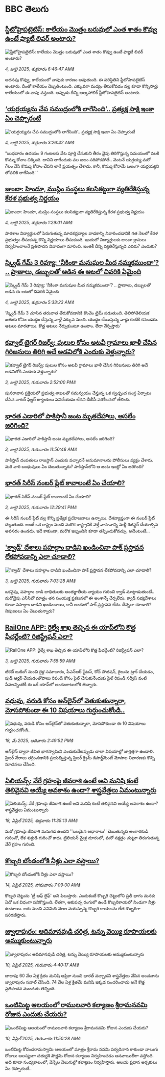# BBC తెలుగు## [స్టీటోహైపటైటిస్: కాలేయం మొత్తం బరువులో ఎంత శాతం కొవ్వు ఉంటే ఫ్యాటీ లివర్ అంటారు?](https://www.bbc.com/telugu/articles/c39zdgglyk9o?at_campaign=githubrss)![స్టీటోహైపటైటిస్: కాలేయం మొత్తం బరువులో ఎంత శాతం కొవ్వు ఉంటే ఫ్యాటీ లివర్ అంటారు?](https://ichef.bbci.co.uk/ace/ws/240/cpsprodpb/26f8/live/bb80bbb0-581c-11f0-9074-8989d8c97d87.jpg)_4, జులై 2025, శుక్రవారం 6:46:47 AMకి_అదనపు కొవ్వు, కాలేయంలో వాపుకు కారణం అవుతుంది. ఈ పరిస్థితిని స్టీటోహెపటైటిస్ అంటారు. దీంతో కాలేయం దెబ్బతింటుంది. ఎక్కువగా మద్యం తీసుకోవడం వల్ల కూడా కొన్నిసార్లు కాలేయంలో ఈ వాపు వస్తుంది. అప్పుడు దీన్ని ఆల్కహాలిక్ స్టీటోహెపటైటిస్ అంటారు.## [‘యర్రయ్యను చేప సముద్రంలోకి లాగేసింది’.. ప్రత్యక్ష సాక్షి  ఇంకా ఏం చెప్పారంటే](https://www.bbc.com/telugu/articles/c74w0kwwv24o?at_campaign=githubrss)![‘యర్రయ్యను చేప సముద్రంలోకి లాగేసింది’.. ప్రత్యక్ష సాక్షి  ఇంకా ఏం చెప్పారంటే](https://ichef.bbci.co.uk/ace/ws/240/cpsprodpb/c5ee/live/5a7ceeb0-588f-11f0-beb2-3b64b56da86f.jpg)_4, జులై 2025, శుక్రవారం 3:26:42 AMకి_“బుధవారం ఉదయం 9 గంటలకు వేట పూర్తి చేసుకుని తీరం వైపు తిరిగొస్తున్న సమయంలో వలకి కొమ్ము కోనాం చిక్కింది. దానిని లాగేందుకు వల బలం సరిపోకపోతే.. వెంటనే యర్రయ్య మరో గేలం వేసి కొమ్ము కోనాం చేపని లాగే ప్రయత్నం చేశాడు. కానీ, కొమ్ము కోనామే బలంగా యర్రయ్యని లోపలికి లాగేసింది.''## [జుంబా: హిందూ, ముస్లిం సంస్థలు కలసికట్టుగా వ్యతిరేకిస్తున్న కేరళ ప్రభుత్వ నిర్ణయం](https://www.bbc.com/telugu/articles/cdjx211m9j8o?at_campaign=githubrss)![జుంబా: హిందూ, ముస్లిం సంస్థలు కలసికట్టుగా వ్యతిరేకిస్తున్న కేరళ ప్రభుత్వ నిర్ణయం](https://ichef.bbci.co.uk/ace/ws/240/cpsprodpb/0d52/live/71227ea0-581c-11f0-b5c5-012c5796682d.jpg)_4, జులై 2025, శుక్రవారం 1:29:01 AMకి_పాఠశాల విద్యార్థులలో పెరుగుతున్న మాదకద్రవ్యాల వాడకాన్ని నివారించడానికి గత నెలలో కేరళ ప్రభుత్వం తీసుకున్న కొన్ని నిర్ణయాలు తీసుకుంది. ఇందులో విద్యార్థులకు జుంబా క్లాసులు నిర్వహించాలనే ప్రతిపాదన వివాదంగా మారింది. ఇంతకీ దీన్ని వ్యతిరేస్తున్నది ఎవరు? ఎందుకు?## [స్క్విడ్ గేమ్ 3 రివ్యూ: ‘నీకింకా మనుషుల మీద నమ్మకముందా’? .. ప్రాణాలు, డబ్బులతో ఆడిన ఈ ఆటలో చివరికి ఏమైంది ](https://www.bbc.com/telugu/articles/c5ygjp4q3j0o?at_campaign=githubrss)![స్క్విడ్ గేమ్ 3 రివ్యూ: ‘నీకింకా మనుషుల మీద నమ్మకముందా’? .. ప్రాణాలు, డబ్బులతో ఆడిన ఈ ఆటలో చివరికి ఏమైంది ](https://ichef.bbci.co.uk/ace/ws/240/cpsprodpb/08c2/live/a7b2dcd0-588f-11f0-beb2-3b64b56da86f.jpg)_4, జులై 2025, శుక్రవారం 5:33:23 AMకి_‘స్క్విడ్ గేమ్ 3 చూసిన తరువాత తేరుకోవడానికి కొంచెం టైమ్ పడుతుంది. తెలిసోతెలియక బతుకు కోసం యుద్ధం చేస్తున్న వాళ్లే ఎక్కువ మంది. యుద్ధం చేయిస్తున్న వాళ్లు కంటికి కనబడరు. ఆటలు మారతాయి. కొత్త ఆటలు నేర్చుకుంటూ ఉంటాం. లేదా నేర్పిస్తారు’## [కవ్వాల్ టైగర్ రిజర్వ్: పులుల కోసం  అటవీ గ్రామాలు ఖాళీ చేసిన గిరిజనులు తిరిగి అదే అడవిలోకి ఎందుకు వెళ్తున్నారు?](https://www.bbc.com/telugu/articles/cx2npz3z7zqo?at_campaign=githubrss)![కవ్వాల్ టైగర్ రిజర్వ్: పులుల కోసం  అటవీ గ్రామాలు ఖాళీ చేసిన గిరిజనులు తిరిగి అదే అడవిలోకి ఎందుకు వెళ్తున్నారు?](https://ichef.bbci.co.uk/ace/standard/240/cpsprodpb/71f1/live/206b78b0-581f-11f0-960d-e9f1088a89fe.jpg)_3, జులై 2025, గురువారం 2:52:00 PMకి_పునరావాస ప్రక్రియలో ప్రభుత్వ శాఖలతో సమన్వయం చేస్తున్న ఒక స్వచ్ఛంద సంస్థ ఏర్పాటు చేసిన వాటర్ ఫిల్టర్ ట్యాంకులు పనిచేయడం లేదని బీబీసీ పరిశీలనలో తేలింది.## [భారత ఎడారిలో పాకిస్తానీ జంట మృతదేహాలు, అసలేం జరిగింది?](https://www.bbc.com/telugu/articles/c2k1z7937v4o?at_campaign=githubrss)![భారత ఎడారిలో పాకిస్తానీ జంట మృతదేహాలు, అసలేం జరిగింది?](https://ichef.bbci.co.uk/ace/ws/240/cpsprodpb/5128/live/e4889810-57f0-11f0-aae6-fbbb0fc1ccc7.jpg)_3, జులై 2025, గురువారం 11:56:48 AMకి_పాకిస్తాన్ దంపతులు రాజస్థాన్ ఎందుకు వచ్చారనే అనుమానాలను పోలీసులు వ్యక్తం చేశారు. మరి వారి బంధువులు ఏం చెబుతున్నారు? పాకిస్తాన్‌లోని ఆ జంట ఇంట్లో ఏం జరిగింది?## [భారత్ సిరీస్ నంబర్ ప్లేట్ కావాలంటే ఏం చేయాలి?](https://www.bbc.com/telugu/articles/c9dg040gzv6o?at_campaign=githubrss)![భారత్ సిరీస్ నంబర్ ప్లేట్ కావాలంటే ఏం చేయాలి?](https://ichef.bbci.co.uk/ace/ws/240/cpsprodpb/c5c0/live/7facfba0-5801-11f0-b5c5-012c5796682d.jpg)_3, జులై 2025, గురువారం 12:29:41 PMకి_ఈ సిరీస్ నంబర్ ప్లేట్ వల్ల కొన్ని ప్రత్యేక ప్రయోజనాలు ఉన్నాయి. దేశవ్యాప్తంగా ఈ నంబర్ ప్లేట్ చెల్లుతుంది. అంటే ఒక రాష్ట్రం నుంచి మరొక రాష్ట్రానికి వెళ్తే వాహనాన్ని మళ్లీ రిజిస్టర్ చేయాల్సిన అవసరం ఉండదు. ఇదే కాకుండా, మరొక ఇబ్బందిని కూడా తప్పించుకోవచ్చు. అదేంటంటే...## ['క్వాడ్' దేశాలు పహల్గాం దాడిని ఖండించినా పాక్‌ ప్రస్తావన లేకపోవడాన్ని ఎలా చూడాలి? ](https://www.bbc.com/telugu/articles/cdr3kmmgyrko?at_campaign=githubrss)!['క్వాడ్' దేశాలు పహల్గాం దాడిని ఖండించినా పాక్‌ ప్రస్తావన లేకపోవడాన్ని ఎలా చూడాలి? ](https://ichef.bbci.co.uk/ace/ws/240/cpsprodpb/e2f1/live/c92eb0a0-57db-11f0-bac7-59e5f1e1335c.jpg)_3, జులై 2025, గురువారం 7:03:28 AMకి_ఒకవైపు, పహల్గాం దాడి బాధితులకు అంతర్జాతీయ న్యాయం గురించి క్వాడ్ మాట్లాడుతుంటే.. మరోవైపు ఎస్‌సీవో మాత్రం తన సంయుక్త ప్రకటనలో ఈ అంశాన్నే చేర్చలేదు. క్వాడ్ సభ్యదేశాలు కూడా పహల్గాం దాడిని ఖండించాయి, కానీ అందులో పాక్ ప్రస్తావన లేదు. దీన్నెలా చూడాలి? నిపుణులు ఏం చెబుతున్నారు?## [RailOne APP: రైల్వే శాఖ తెచ్చిన ఈ యాప్‌‌లోని కొత్త ఫీచర్లేంటి? రిజిస్ట్రేషన్ ఎలా? ](https://www.bbc.com/telugu/articles/cn814pkgdn7o?at_campaign=githubrss)![RailOne APP: రైల్వే శాఖ తెచ్చిన ఈ యాప్‌‌లోని కొత్త ఫీచర్లేంటి? రిజిస్ట్రేషన్ ఎలా? ](https://ichef.bbci.co.uk/ace/ws/240/cpsprodpb/5db4/live/f7ea64b0-57eb-11f0-972f-6b9fb11f4e82.png)_3, జులై 2025, గురువారం 7:55:59 AMకి_టికెట్ బుకింగ్ నుంచి రైళ్ల సమాచారం, పీఎన్ఆర్ స్టేటస్, కోచ్ పొజిషన్, రైలును ట్రాక్ చేయడం, ఫుడ్ ఆర్డర్ చేయడంతోపాటు రిఫండ్ కోసం ఫైల్ చేసుకునేందుకు ఫైల్ రిఫండ్ సర్వీస్ వంటి సేవలన్నింటికీ ఈ ఒకే యాప్‌లో అందుబాటులోకి తెచ్చారు.## [వధువు, వరుడి కోసం ఆన్‌లైన్‌లో వెతుకుతున్నారా, మోసపోకుండా ఈ 10 విషయాలు గుర్తుంచుకోండి..](https://www.bbc.com/telugu/articles/c5yrny82136o?at_campaign=githubrss)![వధువు, వరుడి కోసం ఆన్‌లైన్‌లో వెతుకుతున్నారా, మోసపోకుండా ఈ 10 విషయాలు గుర్తుంచుకోండి..](https://ichef.bbci.co.uk/ace/ws/240/cpsprodpb/74cc/live/3f04f8a0-28fe-11f0-8c66-ebf25fc2cfef.jpg)_18, మే 2025, ఆదివారం 2:49:52 PMకి_ఆన్‌లైన్ ద్వారా జీవిత భాగస్వామిని ఎంచుకునేటప్పుడు చాలా విషయాల్లో జాగ్రత్తగా ఉండాలి. సైబర్ నేరాలు తగ్గించడానికి ప్రయత్నిస్తున్న సైబర్ క్రైమ్ డిపార్ట్‌మెంట్ మోసాల నివారణకు కొన్ని సూచనలు చేసింది.## [ఏలియన్స్: వేరే గ్రహంపై జీవరాశి ఉంటే అవి మనిషి కంటే తెలివైనవి అయ్యే అవకాశం ఉందా? శాస్త్రవేత్తలు ఏమంటున్నారు](https://www.bbc.com/telugu/articles/cn7xelz1r85o?at_campaign=githubrss)![ఏలియన్స్: వేరే గ్రహంపై జీవరాశి ఉంటే అవి మనిషి కంటే తెలివైనవి అయ్యే అవకాశం ఉందా? శాస్త్రవేత్తలు ఏమంటున్నారు](https://ichef.bbci.co.uk/ace/ws/240/cpsprodpb/b07b/live/a29a56f0-1b9b-11f0-a455-cf1d5f751d2f.png)_18, ఏప్రిల్ 2025, శుక్రవారం 11:35:13 AMకి_మరో గ్రహంపై జీవరాశి మనుగడ ఉందని ''బలమైన ఆధారాలు'' చెబుతున్నది అంగారకుడి గురించో, లేక శుక్రుడి గురించో కాదు. ట్రిలియన్ మైళ్ల దూరంలో, మరో నక్షత్రం చుట్టూ తిరుగుతున్న వేరే గ్రహం గురించి.## [కొబ్బరి బోండంలోకి నీళ్లు ఎలా వస్తాయి?](https://www.bbc.com/telugu/articles/czjn4mzxxy8o?at_campaign=githubrss)![కొబ్బరి బోండంలోకి నీళ్లు ఎలా వస్తాయి?](https://ichef.bbci.co.uk/ace/ws/240/cpsprodpb/46c5/live/684a55e0-18fd-11f0-8b11-7756b7b808cc.jpg)_14, ఏప్రిల్ 2025, సోమవారం 7:09:00 AMకి_కొబ్బరి చెట్టును 'ట్రీ ఆఫ్ లైఫ్' అని పిలుస్తారు. ఎందుకంటే కొబ్బరి చెట్టులోని ప్రతీ భాగం మనకు ఏదో ఒక విధంగా పనికొస్తుంది. లేతగా, ఆకుపచ్చ రంగులో ఉండే కొబ్బరికాయలో నిండుగా నీళ్లు ఉంటాయి. ఆరు నుంచి ఎనిమిది నెలల వయస్సున్న కొబ్బరి కాయలను లేత కొబ్బరిగా పరిగణిస్తారు.## [జ్వాలాపురం: ఆదిమానవుడి చరిత్ర, టన్ను వెయ్యి రూపాయలకు అమ్ముకుంటున్నారు ](https://www.bbc.com/telugu/articles/creqqnwdd5qo?at_campaign=githubrss)![జ్వాలాపురం: ఆదిమానవుడి చరిత్ర, టన్ను వెయ్యి రూపాయలకు అమ్ముకుంటున్నారు ](https://ichef.bbci.co.uk/ace/ws/240/cpsprodpb/765e/live/b472e2d0-15b4-11f0-842b-a7355694993d.jpg)_10, ఏప్రిల్ 2025, గురువారం 4:40:17 AMకి_దాదాపు 60 వేల ఏళ్ల క్రితం మనిషి ఆఫ్రికా నుంచి భారత్ వచ్చాడని శాస్త్రవేత్తలు వేసిన అంచనాను జ్వాలాపురం సవాల్ చేసింది. 74 వేల ఏళ్ల క్రితమే మనిషి ఇక్కడ సంచరించాడు అనే కొత్త ప్రతిపాదన ముందుకు తెచ్చింది.## [ఒంటిమిట్ట ఆలయంలో రాములవారి కల్యాణం శ్రీరామనవమి రోజున ఎందుకు చేయరు?](https://www.bbc.com/telugu/articles/ce822j5e465o?at_campaign=githubrss)![ఒంటిమిట్ట ఆలయంలో రాములవారి కల్యాణం శ్రీరామనవమి రోజున ఎందుకు చేయరు?](https://ichef.bbci.co.uk/ace/ws/240/cpsprodpb/fed5/live/25534d40-1601-11f0-b58a-6113af226972.jpg)_10, ఏప్రిల్ 2025, గురువారం 11:50:28 AMకి_ఒంటిమిట్ట కోదండరామస్వామి ఆలయంలో మాత్రం శ్రీరామ నవమి పర్వదినాన కాకుండా నాలుగు రోజులు ఆలస్యంగా చతుర్దశి పౌర్ణమి రోజున కల్యాణం నిర్వహించడం ఆనవాయితీగా వస్తోంది. అది కూడా సంధ్యకాలంలో, వెన్నెల వెలుగుల్లో కల్యాణం నిర్వహిస్తారు. ఆలయ ప్రధాన అర్చకులు ఏం చెప్పారంటే..